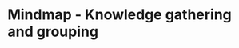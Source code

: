 # Mindmap - Knowledge gathering and grouping

<!-- start list-of-files -->

<!-- end list-of-files -->

